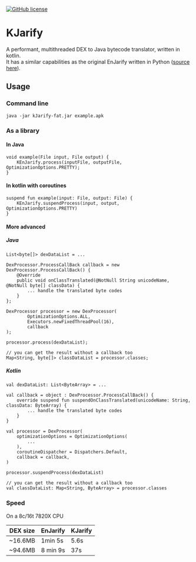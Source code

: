 [![GitHub license](https://img.shields.io/badge/license-Apache%20License%202.0-blue.svg?style=flat)](https://www.apache.org/licenses/LICENSE-2.0)

# KJarify

A performant, multithreaded DEX to Java bytecode translator, written in kotlin.\
It has a similar capabilities as the original EnJarify written in Python ([source here](https://github.com/Storyyeller/enjarify)).

## Usage

### Command line

    java -jar kJarify-fat.jar example.apk

### As a library

#### In Java

    void example(File input, File output) {
        KEnJarify.process(inputFile, outputFile, OptimizationOptions.PRETTY);
    }

#### In kotlin with coroutines

    suspend fun example(input: File, output: File) {
        KEnJarify.suspendProcess(input, output, OptimizationOptions.PRETTY)
    }

#### More advanced

##### Java

    List<byte[]> dexDataList = ...

    DexProcessor.ProcessCallBack callback = new DexProcessor.ProcessCallBack() {
        @Override
        public void onClassTranslated(@NotNull String unicodeName, @NotNull byte[] classData) {
            ... handle the translated byte codes
        }
    };

    DexProcessor processor = new DexProcessor(
            OptimizationOptions.ALL,
            Executors.newFixedThreadPool(16),
            callback
    );

    processor.process(dexDataList);

    // you can get the result without a callback too
    Map<String, byte[]> classDataList = processor.classes;

##### Kotlin

    val dexDataList: List<ByteArray> = ...

    val callback = object : DexProcessor.ProcessCallBack() {
        override suspend fun suspendOnClassTranslated(unicodeName: String, classData: ByteArray) {
            ... handle the translated byte codes
        }
    }

    val processor = DexProcessor(
        optimizationOptions = OptimizationOptions(
            ...
        ),
        coroutineDispatcher = Dispatchers.Default,
        callback = callback,
    )

    processor.suspendProcess(dexDataList)

    // you can get the result without a callback too
    val classDataList: Map<String, ByteArray> = processor.classes

### Speed

On a 8c/16t 7820X CPU 

| DEX size | EnJarify | KJarify |
|----------|----------|---------|
| ~16.6MB  | 1min 5s  | 5.6s    |
| ~94.6MB  | 8 min 9s | 37s     |